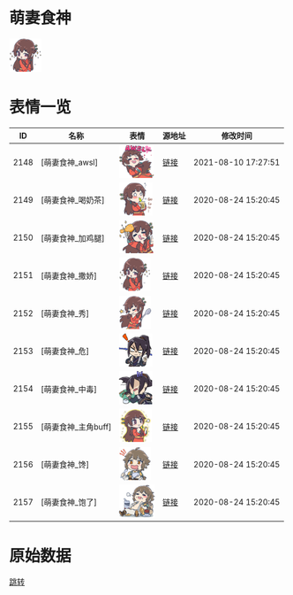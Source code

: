 # 萌妻食神

<img src="./cover.png" height="60" alt="cover" />

# 表情一览

|ID|名称|表情|源地址|修改时间|
|----|----|----|----|----|
|2148|[萌妻食神_awsl]|<img src="./pic/002148_%5B萌妻食神_awsl%5D.png" height="60" alt="awsl"/>|[链接](http://i0.hdslb.com/bfs/emote/98c3159d9f5a9b430673fd2c890a8702446e39e3.png)|2021-08-10 17:27:51|
|2149|[萌妻食神_喝奶茶]|<img src="./pic/002149_%5B萌妻食神_喝奶茶%5D.png" height="60" alt="喝奶茶"/>|[链接](http://i0.hdslb.com/bfs/emote/0cd3fb06310a895966d9b995d6da607b1b273d42.png)|2020-08-24 15:20:45|
|2150|[萌妻食神_加鸡腿]|<img src="./pic/002150_%5B萌妻食神_加鸡腿%5D.png" height="60" alt="加鸡腿"/>|[链接](http://i0.hdslb.com/bfs/emote/dea9dc10bc01a53b38d014812b2dff0c4803247e.png)|2020-08-24 15:20:45|
|2151|[萌妻食神_撒娇]|<img src="./pic/002151_%5B萌妻食神_撒娇%5D.png" height="60" alt="撒娇"/>|[链接](http://i0.hdslb.com/bfs/emote/9ba56aa6b47883baa0c13e4dd651dab27ef714fb.png)|2020-08-24 15:20:45|
|2152|[萌妻食神_秀]|<img src="./pic/002152_%5B萌妻食神_秀%5D.png" height="60" alt="秀"/>|[链接](http://i0.hdslb.com/bfs/emote/bcf0242ff713557a7fedd4eccaa216803ea8fcbc.png)|2020-08-24 15:20:45|
|2153|[萌妻食神_危]|<img src="./pic/002153_%5B萌妻食神_危%5D.png" height="60" alt="危"/>|[链接](http://i0.hdslb.com/bfs/emote/da7f4a8543a58dea684e654b8322a489fbc61544.png)|2020-08-24 15:20:45|
|2154|[萌妻食神_中毒]|<img src="./pic/002154_%5B萌妻食神_中毒%5D.png" height="60" alt="中毒"/>|[链接](http://i0.hdslb.com/bfs/emote/46672e56ad0cca4eb7f3d1eda8206613ae47f100.png)|2020-08-24 15:20:45|
|2155|[萌妻食神_主角buff]|<img src="./pic/002155_%5B萌妻食神_主角buff%5D.png" height="60" alt="主角buff"/>|[链接](http://i0.hdslb.com/bfs/emote/c1e8a70bc76d928a9e78d59208774aaec930b7ef.png)|2020-08-24 15:20:45|
|2156|[萌妻食神_馋]|<img src="./pic/002156_%5B萌妻食神_馋%5D.png" height="60" alt="馋"/>|[链接](http://i0.hdslb.com/bfs/emote/d1979c5ba302541a047bc13463b3dc167919a5fa.png)|2020-08-24 15:20:45|
|2157|[萌妻食神_饱了]|<img src="./pic/002157_%5B萌妻食神_饱了%5D.png" height="60" alt="饱了"/>|[链接](http://i0.hdslb.com/bfs/emote/d0d8725c1c0a429a193ed1b5995f3a36cf78db14.png)|2020-08-24 15:20:45|

# 原始数据

[跳转](./raw.json)

